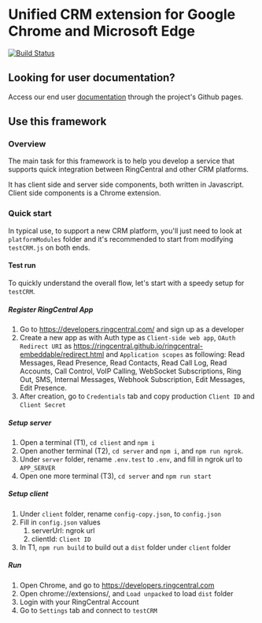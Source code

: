 # Unified CRM extension for Google Chrome and Microsoft Edge

[![Build Status](https://github.com/ringcentral/rc-unified-crm-extension/workflows/CI%20Pipeline/badge.svg?branch=master)](https://github.com/ringcentral/rc-unified-crm-extension/actions)

## Looking for user documentation?

Access our end user [documentation](https://ringcentral.github.io/rc-unified-crm-extension/) through the project's Github pages. 

## Use this framework

### Overview
 
The main task for this framework is to help you develop a service that supports quick integration between RingCentral and other CRM platforms. 

It has client side and server side components, both written in Javascript. Client side components is a Chrome extension.

### Quick start

In typical use, to support a new CRM platform, you'll just need to look at `platformModules` folder and it's recommended to start from modifying `testCRM.js` on both ends.

#### Test run

To quickly understand the overall flow, let's start with a speedy setup for `testCRM`.

##### Register RingCentral App

1. Go to https://developers.ringcentral.com/ and sign up as a developer
2. Create a new app as with Auth type as `Client-side web app`, `OAuth Redirect URI` as https://ringcentral.github.io/ringcentral-embeddable/redirect.html and `Application scopes` as following: Read Messages, Read Presence, Read Contacts, Read Call Log, Read Accounts, Call Control, VoIP Calling, WebSocket Subscriptions, Ring Out, SMS, Internal Messages, Webhook Subscription, Edit Messages, Edit Presence.
3. After creation, go to `Credentials` tab and copy production `Client ID` and `Client Secret`

##### Setup server

1. Open a terminal (T1), `cd client` and `npm i`
2. Open another terminal (T2), `cd server` and `npm i`, and `npm run ngrok`.
3. Under `server` folder, rename `.env.test` to `.env`, and fill in ngrok url to `APP_SERVER`
4. Open one more terminal (T3), `cd server` and `npm run start`

##### Setup client

1. Under `client` folder, rename `config-copy.json`, to `config.json`
2. Fill in `config.json` values
   1. serverUrl: ngrok url
   2. clientId: `Client ID`
3. In T1, `npm run build` to build out a `dist` folder under `client` folder

##### Run

1. Open Chrome, and go to https://developers.ringcentral.com
2. Open chrome://extensions/, and `Load unpacked` to load `dist` folder
3. Login with your RingCentral Account
4. Go to `Settings` tab and connect to `testCRM`